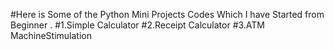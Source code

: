 #Here is Some of the Python Mini Projects Codes Which I have Started from Beginner .
#1.Simple Calculator
#2.Receipt Calculator
#3.ATM MachineStimulation
